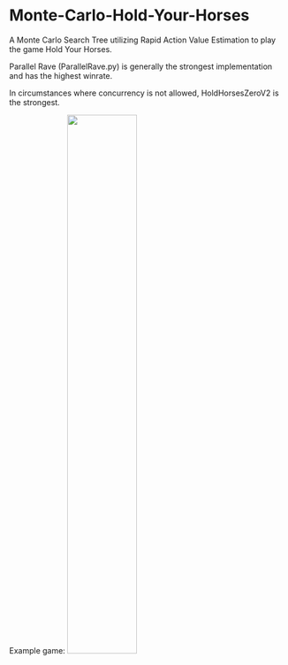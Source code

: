 # Monte-Carlo-Hold-Your-Horses
A Monte Carlo Search Tree utilizing Rapid Action Value Estimation to play the game Hold Your Horses.

Parallel Rave (ParallelRave.py) is generally the strongest implementation and has the highest winrate.

In circumstances where concurrency is not allowed, HoldHorsesZeroV2 is the strongest. 

Example game:
<img src=".holdhorsezero.gif" width="50%" height="50%"/>
